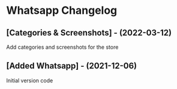# Whatsapp Changelog

## [Categories & Screenshots] - (2022-03-12)

Add categories and screenshots for the store

## [Added Whatsapp] - (2021-12-06)

Initial version code
